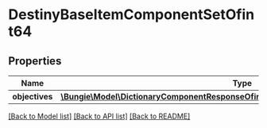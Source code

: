 # DestinyBaseItemComponentSetOfint64

## Properties
Name | Type | Description | Notes
------------ | ------------- | ------------- | -------------
**objectives** | [**\Bungie\Model\DictionaryComponentResponseOfint64AndDestinyItemObjectivesComponent**](DictionaryComponentResponseOfint64AndDestinyItemObjectivesComponent.md) |  | [optional] 

[[Back to Model list]](../README.md#documentation-for-models) [[Back to API list]](../README.md#documentation-for-api-endpoints) [[Back to README]](../README.md)


